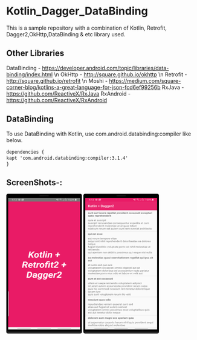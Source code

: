# Kotlin_Dagger_DataBinding
This is a sample repository with a combination of Kotlin, Retrofit, Dagger2,OkHttp,DataBinding &amp; etc library used.


## Other Libraries
  DataBinding - https://developer.android.com/topic/libraries/data-binding/index.html \n
  OkHttp - http://square.github.io/okhttp \n
  Retrofit - http://square.github.io/retrofit \n
  Moshi - https://medium.com/square-corner-blog/kotlins-a-great-language-for-json-fcd6ef99256b
  RxJava - https://github.com/ReactiveX/RxJava
  RxAndroid - https://github.com/ReactiveX/RxAndroid

## DataBinding
   To use DataBinding with Kotlin, use com.android.databinding:compiler like below.

    dependencies {
    kapt 'com.android.databinding:compiler:3.1.4'
    }

## ScreenShots-:
<div class="row">
<img src="https://github.com/er-akashgarg/Kotlin_Dagger_DataBinding/blob/master/screens/scr1.png" width="200" height="370" />
<img src="https://github.com/er-akashgarg/Kotlin_Dagger_DataBinding/blob/master/screens/scr2.png" width="200" height="370" />
</div>


